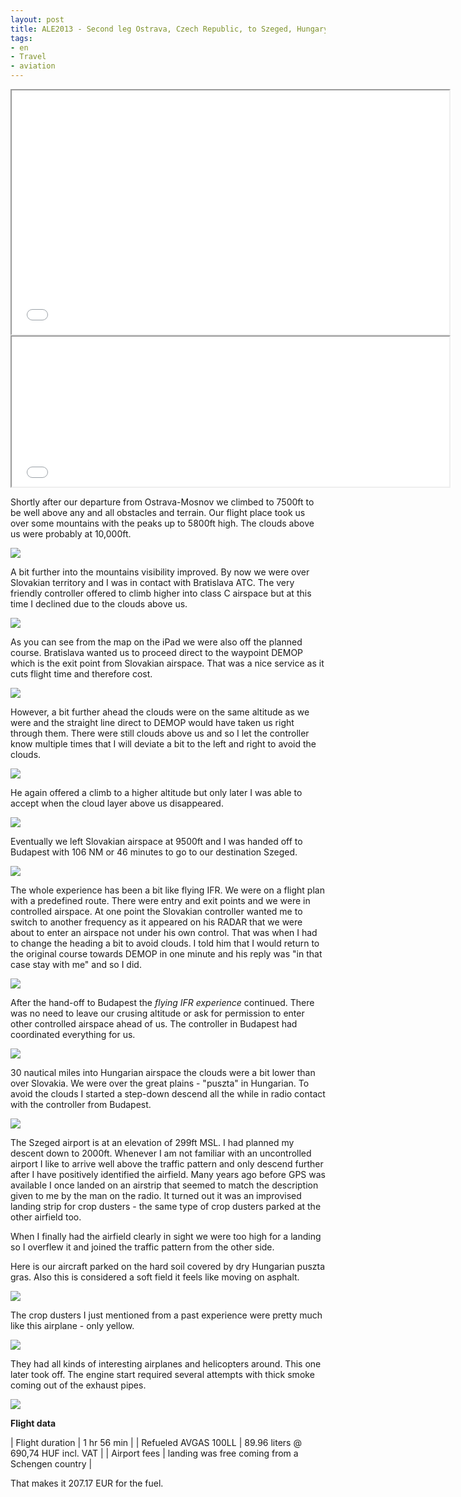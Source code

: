 ```yaml
---
layout: post
title: ALE2013 - Second leg Ostrava, Czech Republic, to Szeged, Hungary
tags:
- en
- Travel
- aviation
---
```



<iframe width="700" height="390" src="/img/posts/aviation-2013-08/LKMT-LHUD-route.png"></iframe>

<iframe width="700" height="240" src="/img/posts/aviation-2013-08/LKMT-LHUD-vertical-profile.png"></iframe>

Shortly after our departure from Ostrava-Mosnov we climbed to 7500ft to be well above any and all obstacles and terrain. Our flight place took us over some mountains with the peaks up to 5800ft high. The clouds above us were probably at 10,000ft.

<a target="_blank" href="/img/posts/aviation-2013-08/LKMT-LHUD-1.jpg"><img src="/img/posts/aviation-2013-08/LKMT-LHUD-small-1.jpg"/></a>

A bit further into the mountains visibility improved. By now we were over Slovakian territory and I was in contact with Bratislava ATC. The very friendly controller offered to climb higher into class C airspace but at this time I declined due to the clouds above us.

<a target="_blank" href="/img/posts/aviation-2013-08/LKMT-LHUD-2.jpg"><img src="/img/posts/aviation-2013-08/LKMT-LHUD-small-2.jpg"/></a>

As you can see from the map on the iPad we were also off the planned course. Bratislava wanted us to proceed direct to the waypoint DEMOP which is the exit point from Slovakian airspace. That was a nice service as it cuts flight time and therefore cost.

<a target="_blank" href="/img/posts/aviation-2013-08/LKMT-LHUD-3.jpg"><img src="/img/posts/aviation-2013-08/LKMT-LHUD-small-3.jpg"/></a>

However, a bit further ahead the clouds were on the same altitude as we were and the straight line direct to DEMOP would have taken us right through them. There were still clouds above us and so I let the controller know multiple times that I will deviate a bit to the left and right to avoid the clouds. 

<a target="_blank" href="/img/posts/aviation-2013-08/LKMT-LHUD-4.jpg"><img src="/img/posts/aviation-2013-08/LKMT-LHUD-small-4.jpg"/></a>

He again offered a climb to a higher altitude but only later I was able to accept when the cloud layer above us disappeared.

<a target="_blank" href="/img/posts/aviation-2013-08/LKMT-LHUD-5.jpg"><img src="/img/posts/aviation-2013-08/LKMT-LHUD-small-5.jpg"/></a>

Eventually we left Slovakian airspace at 9500ft and I was handed off to Budapest with 106 NM or 46 minutes to go to our destination Szeged.

<a target="_blank" href="/img/posts/aviation-2013-08/LKMT-LHUD-10.jpg"><img src="/img/posts/aviation-2013-08/LKMT-LHUD-small-10.jpg"/></a>

The whole experience has been a bit like flying IFR. We were on a flight plan with a predefined route. There were entry and exit points and we were in controlled airspace. At one point the Slovakian controller wanted me to switch to another frequency as it appeared on his RADAR that we were about to enter an airspace not under his own control. That was when I had to change the heading a bit to avoid clouds. I told him that I would return to the original course towards DEMOP in one minute and his reply was "in that case stay with me" and so I did.

<a target="_blank" href="/img/posts/aviation-2013-08/LKMT-LHUD-6.jpg"><img src="/img/posts/aviation-2013-08/LKMT-LHUD-small-6.jpg"/></a>

After the hand-off to Budapest the _flying IFR experience_ continued. There was no need to leave our crusing altitude or ask for permission to enter other controlled airspace ahead of us. The controller in Budapest had coordinated everything for us.

<a target="_blank" href="/img/posts/aviation-2013-08/LKMT-LHUD-7.jpg"><img src="/img/posts/aviation-2013-08/LKMT-LHUD-small-7.jpg"/></a>

30 nautical miles into Hungarian airspace the clouds were a bit lower than over Slovakia. We were over the great plains - "puszta" in Hungarian. To avoid the clouds I started a step-down descend all the while in radio contact with the controller from Budapest.

<a target="_blank" href="/img/posts/aviation-2013-08/LKMT-LHUD-11.jpg"><img src="/img/posts/aviation-2013-08/LKMT-LHUD-small-11.jpg"/></a>

The Szeged airport is at an elevation of 299ft MSL. I had planned my descent down to 2000ft. Whenever I am not familiar with an uncontrolled airport I like to arrive well above the traffic pattern and only descend further after I have positively identified the airfield. Many years ago before GPS was available I once landed on an airstrip that seemed to match the description given to me by the man on the radio. It turned out it was an improvised landing strip for crop dusters - the same type of crop dusters parked at the other airfield too.

When I finally had the airfield clearly in sight we were too high for a landing so I overflew it and joined the traffic pattern from the other side.

Here is our aircraft parked on the hard soil covered by dry Hungarian puszta gras. Also this is considered a soft field it feels like moving on asphalt.

<a target="_blank" href="/img/posts/aviation-2013-08/LKMT-LHUD-12.jpg"><img src="/img/posts/aviation-2013-08/LKMT-LHUD-small-12.jpg"/></a>

The crop dusters I just mentioned from a past experience were pretty much like this airplane - only yellow.

<a target="_blank" href="/img/posts/aviation-2013-08/LKMT-LHUD-8.jpg"><img src="/img/posts/aviation-2013-08/LKMT-LHUD-small-8.jpg"/></a>

They had all kinds of interesting airplanes and helicopters around. This one later took off. The engine start required several attempts with thick smoke coming out of the exhaust pipes.

<a target="_blank" href="/img/posts/aviation-2013-08/LKMT-LHUD-13.jpg"><img src="/img/posts/aviation-2013-08/LKMT-LHUD-small-13.jpg"/></a>

__Flight data__

| Flight duration                     | 1 hr 56 min |
| Refueled AVGAS 100LL                | 89.96 liters @ 690,74 HUF incl. VAT |
| Airport fees                        | landing was free coming from a Schengen country |

That makes it 207.17 EUR for the fuel.
